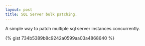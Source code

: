 ```yaml
---
layout: post
title: SQL Server bulk patching.
---
```



<div class="message">
  A simple way to patch multiple sql server instances concurrently. 
</div>

{% gist 734b5389b8c9242a0599aa03a4868640 %}




